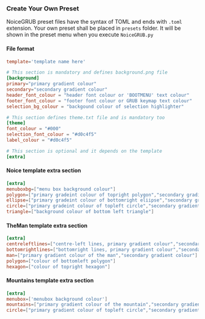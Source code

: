 ### Create Your Own Preset
NoiceGRUB preset files have the syntax of TOML and ends with `.toml` extension. Your own preset shall be placed in `presets` folder. It will be shown in the preset menu when you execute `NoiceGRUB.py`
#### File format
```toml
template='template name here'

# This section is mandatory and defines background.png file
[background]
primary="primary gradient colour"
secondary="secondary gradient colour"
header_font_colour = "header font colour or 'BOOTMENU' text colour"
footer_font_colour = "footer font colour or GRUB keymap text colour"
selection_bg_colour = "backgound colour of selection highlighter"

# This section defines theme.txt file and is mandatory too
[theme]
font_colour = "#000"
selection_font_colour = "#d0c4f5"
label_colour = "#d0c4f5"

# This section is optional and it depends on the template
[extra]
```
#### Noice template extra section
```toml
[extra]
menuboxbg=["menu box background colour"]
polygon=["primary gradeint colour of topright polygon","secondary gradient colour"]
ellipse=["primary gradeint colour of bottomright eliipse","secondary gradient colour"]
circle=["primary gradeint colour of topleft circle","secondary gradient colour"]
triangle=["background colour of bottom left triangle"]
```
#### TheMan template extra section
```toml
[extra]
centreleftlines=["centre-left lines, primary gradient colour","secondary gradient colour","tertiary gradient colour"]
bottomrightlines=["bottomright lines, primary gradient colour","secondary gradient colour"]
man=["primary gradient colour of the man","secondary gradient colour"]
polygon=["colour of bottomleft polygon"]
hexagon=["colour of topright hexagon"]
```
#### Mountains template extra section
```toml
[extra]
menubox=['menubox background colour']
mountains=["primary gradient colour of the mountain","secondary gradient colour"]
circle=["primary gradient colour of topleft circle","secondary gradient colour"]
```